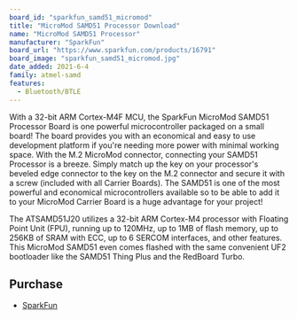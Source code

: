 ```yaml
---
board_id: "sparkfun_samd51_micromod"
title: "MicroMod SAMD51 Processor Download"
name: "MicroMod SAMD51 Processor"
manufacturer: "SparkFun"
board_url: "https://www.sparkfun.com/products/16791"
board_image: "sparkfun_samd51_micromod.jpg"
date_added: 2021-6-4
family: atmel-samd
features:
  - Bluetooth/BTLE
---
```


With a 32-bit ARM Cortex-M4F MCU, the SparkFun MicroMod SAMD51 Processor Board is one powerful microcontroller packaged on a small board! The board provides you with an economical and easy to use development platform if you're needing more power with minimal working space. With the M.2 MicroMod connector, connecting your SAMD51 Processor is a breeze. Simply match up the key on your processor's beveled edge connector to the key on the M.2 connector and secure it with a screw (included with all Carrier Boards). The SAMD51 is one of the most powerful and economical microcontrollers available so to be able to add it to your MicroMod Carrier Board is a huge advantage for your project!

The ATSAMD51J20 utilizes a 32-bit ARM Cortex-M4 processor with Floating Point Unit (FPU), running up to 120MHz, up to 1MB of flash memory, up to 256KB of SRAM with ECC, up to 6 SERCOM interfaces, and other features. This MicroMod SAMD51 even comes flashed with the same convenient UF2 bootloader like the SAMD51 Thing Plus and the RedBoard Turbo.

## Purchase
* [SparkFun](https://www.sparkfun.com/products/16791)
